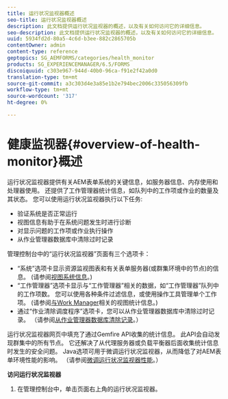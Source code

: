 ```yaml
---
title: 运行状况监视器概述
seo-title: 运行状况监视器概述
description: 此文档提供运行状况监视器的概述，以及有关如何访问它的详细信息。
seo-description: 此文档提供运行状况监视器的概述，以及有关如何访问它的详细信息。
uuid: 5934fd2d-80a5-4c6d-b3ee-882c2865705b
contentOwner: admin
content-type: reference
geptopics: SG_AEMFORMS/categories/health_monitor
products: SG_EXPERIENCEMANAGER/6.5/FORMS
discoiquuid: c303e967-944d-40b0-96ca-f91e2f42a0d0
translation-type: tm+mt
source-git-commit: a3c303d4e3a85e1b2e794bec2006c335056309fb
workflow-type: tm+mt
source-wordcount: '317'
ht-degree: 0%

---
```



# 健康监视器{#overview-of-health-monitor}概述

运行状况监视器提供有关AEM表单系统的关键信息，如服务器信息、内存使用和处理器使用。 还提供了工作管理器统计信息，如队列中的工作项或作业的数量及其状态。 您可以使用运行状况监视器执行以下任务:

* 验证系统是否正常运行
* 视图信息有助于在系统问题发生时进行诊断
* 对显示问题的工作项或作业执行操作
* 从作业管理器数据库中清除过时记录

管理控制台中的“运行状况监视器”页面有三个选项卡：

* “系统”选项卡显示资源监视图表和有关表单服务器(或群集环境中的节点)的信息。 (请参阅[视图系统信息](/help/forms/using/admin-help/view-system-information.md#view-system-information)。)
* “工作管理器”选项卡显示与“工作管理器”相关的数据，如“工作管理器”队列中的工作项数。 您可以使用各种条件过滤信息，或使用操作工具管理单个工作项。 (请参阅[与Work Manager](/help/forms/using/admin-help/view-statistics-related-manager.md#view-statistics-related-to-work-manager)相关的视图统计信息。)
* 通过“作业清除调度程序”选项卡，您可以从作业管理器数据库中清除过时记录。 （请参阅[从作业管理器数据库清除记录](/help/forms/using/admin-help/purge-records-job-manager-database.md#purge-records-from-the-job-manager-database)。）

运行状况监视器网页中填充了通过Gemfire API收集的统计信息。 此API会自动发现群集中的所有节点。 它还解决了从代理服务器或负载平衡器后面收集统计信息时发生的安全问题。 Java选项可用于微调运行状况监视器，从而降低了对AEM表单环境性能的影响。 （请参阅[微调运行状况监视器性能](/help/forms/using/admin-help/fine-tuning-health-monitor-performance.md#fine-tuning-health-monitor-performance)。）

**访问运行状况监视器**

1. 在管理控制台中，单击页面右上角的运行状况监视器。

